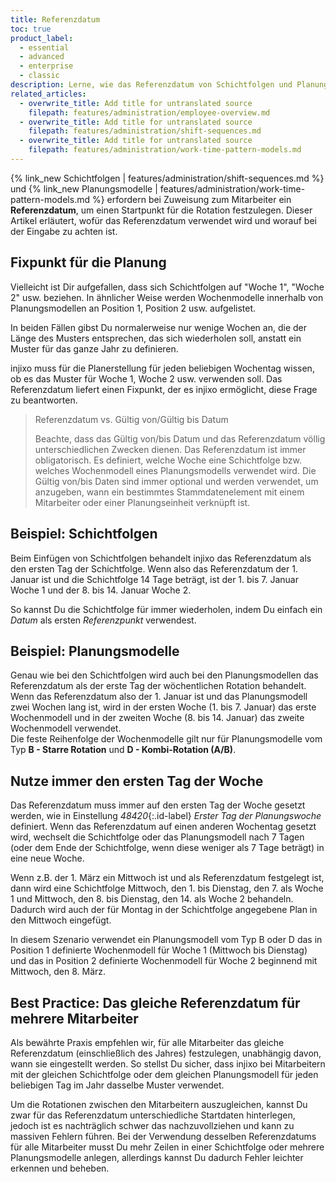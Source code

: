 ```yaml
---
title: Referenzdatum
toc: true
product_label:
  - essential
  - advanced
  - enterprise
  - classic
description: Lerne, wie das Referenzdatum von Schichtfolgen und Planungsmodellen verwendet wird, um sich wiederholende Planungsmuster darzustellen.
related_articles:
  - overwrite_title: Add title for untranslated source
    filepath: features/administration/employee-overview.md
  - overwrite_title: Add title for untranslated source
    filepath: features/administration/shift-sequences.md
  - overwrite_title: Add title for untranslated source
    filepath: features/administration/work-time-pattern-models.md
---
```


{% link_new Schichtfolgen | features/administration/shift-sequences.md %} und {% link_new Planungsmodelle | features/administration/work-time-pattern-models.md %} erfordern bei Zuweisung zum Mitarbeiter ein **Referenzdatum**, um einen Startpunkt für die Rotation festzulegen. Dieser Artikel erläutert, wofür das Referenzdatum verwendet wird und worauf bei der Eingabe zu achten ist.

## Fixpunkt für die Planung

Vielleicht ist Dir aufgefallen, dass sich Schichtfolgen auf "Woche 1", "Woche 2" usw. beziehen. In ähnlicher Weise werden Wochenmodelle innerhalb von Planungsmodellen an Position 1, Position 2 usw. aufgelistet.

In beiden Fällen gibst Du normalerweise nur wenige Wochen an, die der Länge des Musters entsprechen, das sich wiederholen soll, anstatt ein Muster für das ganze Jahr zu definieren.

injixo muss für die Planerstellung für jeden beliebigen Wochentag wissen, ob es das Muster für Woche 1, Woche 2 usw. verwenden soll. Das Referenzdatum liefert einen Fixpunkt, der es injixo ermöglicht, diese Frage zu beantworten.

> Referenzdatum vs. Gültig von/Gültig bis Datum
>
> Beachte, dass das Gültig von/bis Datum und das Referenzdatum völlig unterschiedlichen Zwecken dienen. Das Referenzdatum ist immer obligatorisch. Es definiert, welche Woche eine Schichtfolge bzw. welches Wochenmodell eines Planungsmodells verwendet wird. Die Gültig von/bis Daten sind immer optional und werden verwendet, um anzugeben, wann ein bestimmtes Stammdatenelement mit einem Mitarbeiter oder einer Planungseinheit verknüpft ist.

## Beispiel: Schichtfolgen

Beim Einfügen von Schichtfolgen behandelt injixo das Referenzdatum als den ersten Tag der Schichtfolge. Wenn also das Referenzdatum der 1. Januar ist und die Schichtfolge 14 Tage beträgt, ist der 1. bis 7. Januar Woche 1 und der 8. bis 14. Januar Woche 2.

So kannst Du die Schichtfolge für immer wiederholen, indem Du einfach ein _Datum_ als ersten _Referenzpunkt_ verwendest.

## Beispiel: Planungsmodelle

Genau wie bei den Schichtfolgen wird auch bei den Planungsmodellen das Referenzdatum als der erste Tag der wöchentlichen Rotation behandelt.  
Wenn das Referenzdatum also der 1. Januar ist und das Planungsmodell zwei Wochen lang ist, wird in der ersten Woche (1. bis 7. Januar) das erste Wochenmodell und in der zweiten Woche (8. bis 14. Januar) das zweite Wochenmodell verwendet.  
Die feste Reihenfolge der Wochenmodelle gilt nur für Planungsmodelle vom Typ **B - Starre Rotation** und **D - Kombi-Rotation (A/B)**.

## Nutze immer den ersten Tag der Woche

Das Referenzdatum muss immer auf den ersten Tag der Woche gesetzt werden, wie in Einstellung *48420*{:.id-label} *Erster Tag der Planungswoche* definiert. Wenn das Referenzdatum auf einen anderen Wochentag gesetzt wird, wechselt die Schichtfolge oder das Planungsmodell nach 7 Tagen (oder dem Ende der Schichtfolge, wenn diese weniger als 7 Tage beträgt) in eine neue Woche.

Wenn z.B. der 1. März ein Mittwoch ist und als Referenzdatum festgelegt ist, dann wird eine Schichtfolge Mittwoch, den 1. bis Dienstag, den 7. als Woche 1 und Mittwoch, den 8. bis Dienstag, den 14. als Woche 2 behandeln. Dadurch wird auch der für Montag in der Schichtfolge angegebene Plan in den Mittwoch eingefügt.

In diesem Szenario verwendet ein Planungsmodell vom Typ B oder D das in Position 1 definierte Wochenmodell für Woche 1 (Mittwoch bis Dienstag) und das in Position 2 definierte Wochenmodell für Woche 2 beginnend mit Mittwoch, den 8. März.

## Best Practice: Das gleiche Referenzdatum für mehrere Mitarbeiter

Als bewährte Praxis empfehlen wir, für alle Mitarbeiter das gleiche Referenzdatum (einschließlich des Jahres) festzulegen, unabhängig davon, wann sie eingestellt werden. So stellst Du sicher, dass injixo bei Mitarbeitern mit der gleichen Schichtfolge oder dem gleichen Planungsmodell für jeden beliebigen Tag im Jahr dasselbe Muster verwendet.

Um die Rotationen zwischen den Mitarbeitern auszugleichen, kannst Du zwar für das Referenzdatum unterschiedliche Startdaten hinterlegen, jedoch ist es nachträglich schwer das nachzuvollziehen und kann zu massiven Fehlern führen. Bei der Verwendung desselben Referenzdatums für alle Mitarbeiter musst Du mehr Zeilen in einer Schichtfolge oder mehrere Planungsmodelle anlegen, allerdings kannst Du dadurch Fehler leichter erkennen und beheben.
